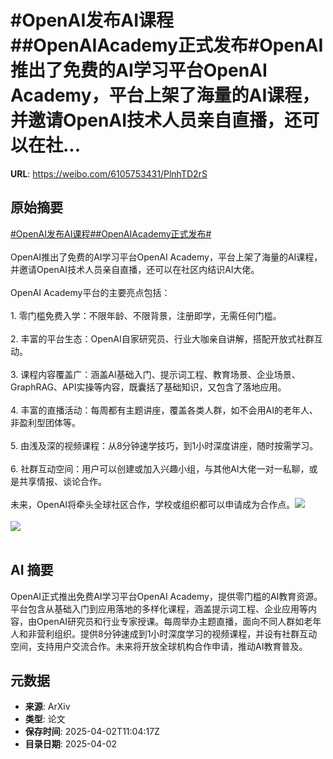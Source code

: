 # #OpenAI发布AI课程##OpenAIAcademy正式发布#OpenAI推出了免费的AI学习平台OpenAI Academy，平台上架了海量的AI课程，并邀请OpenAI技术人员亲自直播，还可以在社...

**URL**: https://weibo.com/6105753431/PlnhTD2rS

## 原始摘要

<a href="https://m.weibo.cn/search?containerid=231522type%3D1%26t%3D10%26q%3D%23OpenAI%E5%8F%91%E5%B8%83AI%E8%AF%BE%E7%A8%8B%23&amp;extparam=%23OpenAI%E5%8F%91%E5%B8%83AI%E8%AF%BE%E7%A8%8B%23" data-hide=""><span class="surl-text">#OpenAI发布AI课程#</span></a><a href="https://m.weibo.cn/search?containerid=231522type%3D1%26t%3D10%26q%3D%23OpenAIAcademy%E6%AD%A3%E5%BC%8F%E5%8F%91%E5%B8%83%23&amp;extparam=%23OpenAIAcademy%E6%AD%A3%E5%BC%8F%E5%8F%91%E5%B8%83%23" data-hide=""><span class="surl-text">#OpenAIAcademy正式发布#</span></a><br><br>OpenAI推出了免费的AI学习平台OpenAI Academy，平台上架了海量的AI课程，并邀请OpenAI技术人员亲自直播，还可以在社区内结识AI大佬。<br><br>OpenAI Academy平台的主要亮点包括：<br><br>1. 零门槛免费入学：不限年龄、不限背景，注册即学，无需任何门槛。<br><br>2. 丰富的平台生态：OpenAI自家研究员、行业大咖亲自讲解，搭配开放式社群互动。<br><br>3. 课程内容覆盖广：涵盖AI基础入门、提示词工程、教育场景、企业场景、GraphRAG、API实操等内容，既囊括了基础知识，又包含了落地应用。<br><br>4. 丰富的直播活动：每周都有主题讲座，覆盖各类人群，如不会用AI的老年人、非盈利型团体等。<br><br>5. 由浅及深的视频课程：从8分钟速学技巧，到1小时深度讲座，随时按需学习。<br><br>6. 社群互动空间：用户可以创建或加入兴趣小组，与其他AI大佬一对一私聊，或是共享情报、谈论合作。<br><br>未来，OpenAI将牵头全球社区合作，学校或组织都可以申请成为合作点。<img style="" src="https://tvax3.sinaimg.cn/large/006Fd7o3gy1i02avaq1p6j30zk0drwo5.jpg" referrerpolicy="no-referrer"><br><br><img style="" src="https://tvax1.sinaimg.cn/large/006Fd7o3gy1i02avc6fbyj32hc18ue56.jpg" referrerpolicy="no-referrer"><br><br>

## AI 摘要

OpenAI正式推出免费AI学习平台OpenAI Academy，提供零门槛的AI教育资源。平台包含从基础入门到应用落地的多样化课程，涵盖提示词工程、企业应用等内容，由OpenAI研究员和行业专家授课。每周举办主题直播，面向不同人群如老年人和非营利组织。提供8分钟速成到1小时深度学习的视频课程，并设有社群互动空间，支持用户交流合作。未来将开放全球机构合作申请，推动AI教育普及。

## 元数据

- **来源**: ArXiv
- **类型**: 论文
- **保存时间**: 2025-04-02T11:04:17Z
- **目录日期**: 2025-04-02
